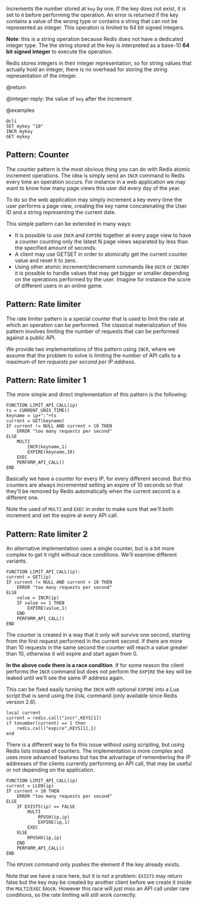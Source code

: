 Increments the number stored at `key` by one.
If the key does not exist, it is set to `0` before performing the operation. An
error is returned if the key contains a value of the wrong type or contains a
string that can not be represented as integer. This operation is limited to 64
bit signed integers.

**Note**: this is a string operation because Redis does not have a dedicated
integer type. The the string stored at the key is interpreted as a base-10 **64
bit signed integer** to execute the operation.

Redis stores integers in their integer representation, so for string values
that actually hold an integer, there is no overhead for storing the
string representation of the integer.

@return

@integer-reply: the value of `key` after the increment

@examples

    @cli
    SET mykey "10"
    INCR mykey
    GET mykey

## Pattern: Counter

The counter pattern is the most obvious thing you can do with Redis atomic
increment operations. The idea is simply send an `INCR` command to Redis every
time an operation occurs. For instance in a web application we may want to know
how many page views this user did every day of the year.

To do so the web application may simply increment a key every time the user
performs a page view, creating the key name concatenating the User ID and a
string representing the current date.

This simple pattern can be extended in many ways:

* It is possible to use `INCR` and `EXPIRE` together at every page view to have a counter counting only the latest N page views separated by less than the specified amount of seconds.
* A client may use GETSET in order to atomically get the current counter value and reset it to zero.
* Using other atomic increment/decrement commands like `DECR` or `INCRBY` it is possible to handle values that may get bigger or smaller depending on the operations performed by the user. Imagine for instance the score of different users in an online game.

## Pattern: Rate limiter

The rate limiter pattern is a special counter that is used to limit the rate
at which an operation can be performed. The classical materialization of this
pattern involves limiting the number of requests that can be performed against
a public API.

We provide two implementations of this pattern using `INCR`, where we assume
that the problem to solve is limiting the number of API calls to a maximum
of *ten requests per second per IP address*.

## Pattern: Rate limiter 1

The more simple and direct implementation of this pattern is the following:

    FUNCTION LIMIT_API_CALL(ip)
    ts = CURRENT_UNIX_TIME()
    keyname = ip+":"+ts
    current = GET(keyname)
    IF current != NULL AND current > 10 THEN
        ERROR "too many requests per second"
    ELSE
        MULTI
            INCR(keyname,1)
            EXPIRE(keyname,10)
        EXEC
        PERFORM_API_CALL()
    END

Basically we have a counter for every IP, for every different second.
But this counters are always incremented setting an expire of 10 seconds so
that they'll be removed by Redis automatically when the current second is
a different one.

Note the used of `MULTI` and `EXEC` in order to make sure that we'll both
increment and set the expire at every API call.

## Pattern: Rate limiter 2

An alternative implementation uses a single counter, but is a bit more
complex to get it right without race conditions. We'll examine different
variants.

    FUNCTION LIMIT_API_CALL(ip):
    current = GET(ip)
    IF current != NULL AND current > 10 THEN
        ERROR "too many requests per second"
    ELSE
        value = INCR(ip)
        IF value == 1 THEN
            EXPIRE(value,1)
        END
        PERFORM_API_CALL()
    END

The counter is created in a way that it only will survive one second, starting
from the first request performed in the current second. If there are more than
10 requests in the same second the counter will reach a value greater than
10, otherwise it will expire and start again from 0.

**In the above code there is a race condition**. If for some reason the
client performs the `INCR` command but does not perform the `EXPIRE` the
key will be leaked until we'll see the same IP address again.

This can be fixed easily turning the `INCR` with optional `EXPIRE` into a
Lua script that is send using the `EVAL` command (only available since Redis
version 2.6).

    local current
    current = redis.call("incr",KEYS[1])
    if tonumber(current) == 1 then
        redis.call("expire",KEYS[1],1)
    end

There is a different way to fix this issue without using scripting, but using
Redis lists instead of counters.
The implementation is more complex and uses more advanced features but has the advantage of remembering the IP addresses of the clients currently performing an API call, that may be useful or not depending on the application.

    FUNCTION LIMIT_API_CALL(ip)
    current = LLEN(ip)
    IF current > 10 THEN
        ERROR "too many requests per second"
    ELSE
        IF EXISTS(ip) == FALSE
            MULTI
                RPUSH(ip,ip)
                EXPIRE(ip,1)
            EXEC
        ELSE
            RPUSHX(ip,ip)
        END
        PERFORM_API_CALL()
    END

The `RPUSHX` command only pushes the element if the key already exists.

Note that we have a race here, but it is not a problem: `EXISTS` may return false but the key may be created by another client before we create it inside the
`MULTI`/`EXEC` block. However this race will just miss an API call under rare
conditions, so the rate limiting will still work correctly.
